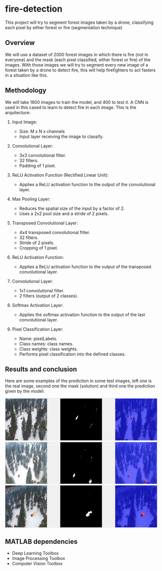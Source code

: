 # fire-detection
This project will try to segment forest images taken by a drone, classifying each pixel by either forest or fire (segmentation technique)

## Overview
We will use a dataset of 2000 forest images in which there is fire (not in everyone) and the mask (each pixel classified, either forest or fire) of the images.
With those images we will try to segment every new image of a forest taken by a drone to detect fire, this will help firefighters to act fasters in a situation like this.

## Methodology
We will take 1600 images to train the model, and 400 to test it. A CNN is used in this cased to learn to detect fire in each image. This is the arquitecture:

1. Input Image:
   - Size: M x N x channels
   - Input layer receiving the image to classify.

2. Convolutional Layer:
   - 3x3 convolutional filter.
   - 32 filters.
   - Padding of 1 pixel.

3. ReLU Activation Function (Rectified Linear Unit):
   - Applies a ReLU activation function to the output of the convolutional layer.

4. Max Pooling Layer:
   - Reduces the spatial size of the input by a factor of 2.
   - Uses a 2x2 pool size and a stride of 2 pixels.

5. Transposed Convolutional Layer:
   - 4x4 transposed convolutional filter.
   - 32 filters.
   - Stride of 2 pixels.
   - Cropping of 1 pixel.

6. ReLU Activation Function:
   - Applies a ReLU activation function to the output of the transposed convolutional layer.

7. Convolutional Layer:
   - 1x1 convolutional filter.
   - 2 filters (output of 2 classes).

8. Softmax Activation Layer:
   - Applies the softmax activation function to the output of the last convolutional layer.

9. Pixel Classification Layer:
   - Name: pixelLabels.
   - Class names: class names.
   - Class weights: class weights.
   - Performs pixel classification into the defined classes.

## Results and conclusion

Here are some examples of the prediction in some test images, left one is the real image, second one the mask (solution) and third one the prediction given by the model:

![Example 1](images/example1.png)
![Example 2](images/example2.png)
![Example 3](images/example3.png)

## MATLAB dependencies
- Deep Learning Toolbox
- Image Processing Toolbox
- Computer Vision Toolbox

